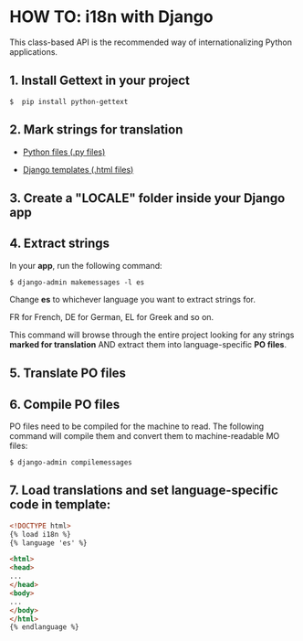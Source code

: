 # HOW TO: i18n with Django

This class-based API is the recommended way of internationalizing Python applications. 

## 1. Install Gettext in your project

``` Linux
$  pip install python-gettext
```
## 2. Mark strings for translation

- [Python files (\.py files)](/assets/python/gettext/README.md)
 
- [Django templates (\.html files)](/assets/django/templates_mark_for_translation/README.md)

## 3. Create a "LOCALE" **folder** inside your Django **app**

## 4. Extract strings

In your **app**, run the following command:
``` Linux
$ django-admin makemessages -l es
```
Change **es** to whichever language you want to extract strings for.

FR for French, DE for German, EL for Greek and so on.

This command will browse through the entire project looking for any strings **marked for translation** AND extract them into language-specific **PO files**.

## 5. Translate PO files

## 6. Compile PO files

PO files need to be compiled for the machine to read.
The following command will compile them and convert them to machine-readable MO files:
``` Linux
$ django-admin compilemessages
```
## 7. Load translations and set language-specific code in template:
``` HTML
<!DOCTYPE html>
{% load i18n %}
{% language 'es' %}

<html>
<head>
...
</head>
<body>
...
</body>
</html>
{% endlanguage %}
```